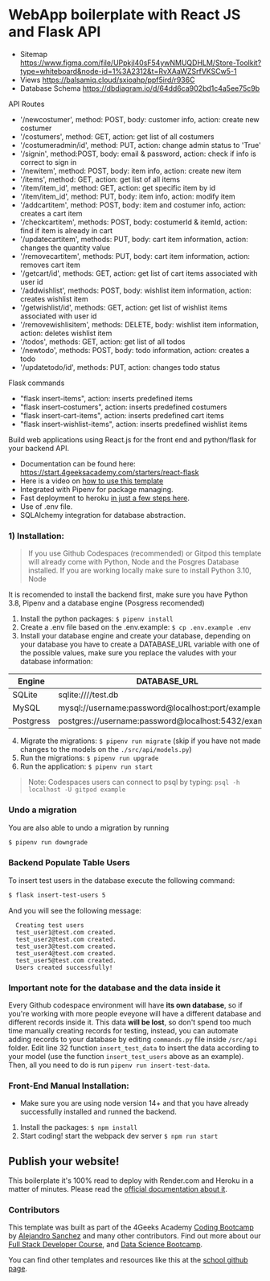 # WebApp boilerplate with React JS and Flask API

- Sitemap https://www.figma.com/file/UPpkjl40sF54ywNMUQDHLM/Store-Toolkit?type=whiteboard&node-id=1%3A2312&t=RvXAaWZSrfVKSCw5-1
- Views https://balsamiq.cloud/sxioahp/ppf5ird/r936C
- Database Schema https://dbdiagram.io/d/64dd6ca902bd1c4a5ee75c9b

API Routes
- '/newcostumer', method: POST, body: customer info, action: create new costumer
- '/costumers', method: GET, action: get list of all costumers
- '/costumeradmin/id', method: PUT, action: change admin status to 'True'
- '/signin', method:POST, body: email & password, action: check if info is correct to sign in
- '/newitem', method: POST, body: item info, action: create new item
- '/items', method: GET, action: get list of all items
- '/item/item_id', method: GET, action: get specific item by id
- '/item/item_id', method: PUT, body: item info, action: modify item
- '/addcartitem', method: POST, body: item and costumer info, action: creates a cart item
- '/checkcartitem', methods: POST, body: costumerId & itemId, action: find if item is already in cart
- '/updatecartitem', methods: PUT, body: cart item information, action: changes the quantity value
- '/removecartitem', methods: PUT, body: cart item information, action: removes cart item
- '/getcart/id', methods: GET, action: get list of cart items associated with user id
- '/addwishlist', methods: POST, body: wishlist item information, action: creates wishlist item
- '/getwishlist/id', methods: GET, action: get list of wishlist items associated with user id
- '/removewishlisitem', methods: DELETE, body: wishlist item information, action: deletes wishlist item
- '/todos', methods: GET, action: get list of all todos
- '/newtodo', methods: POST, body: todo information, action: creates a todo
- '/updatetodo/id', methods: PUT, action: changes todo status

Flask commands
- "flask insert-items", action: inserts predefined items
- "flask insert-costumers", action: inserts predefined costumers
- "flask insert-cart-items", action: inserts predefined cart items
- "flask insert-wishlist-items", action: inserts predefined wishlist items

Build web applications using React.js for the front end and python/flask for your backend API.

- Documentation can be found here: https://start.4geeksacademy.com/starters/react-flask
- Here is a video on [how to use this template](https://www.loom.com/share/f37c6838b3f1496c95111e515e83dd9b)
- Integrated with Pipenv for package managing.
- Fast deployment to heroku [in just a few steps here](https://start.4geeksacademy.com/backend/deploy-heroku-posgres).
- Use of .env file.
- SQLAlchemy integration for database abstraction.

### 1) Installation:

> If you use Github Codespaces (recommended) or Gitpod this template will already come with Python, Node and the Posgres Database installed. If you are working locally make sure to install Python 3.10, Node 

It is recomended to install the backend first, make sure you have Python 3.8, Pipenv and a database engine (Posgress recomended)

1. Install the python packages: `$ pipenv install`
2. Create a .env file based on the .env.example: `$ cp .env.example .env`
3. Install your database engine and create your database, depending on your database you have to create a DATABASE_URL variable with one of the possible values, make sure you replace the valudes with your database information:

| Engine    | DATABASE_URL                                        |
| --------- | --------------------------------------------------- |
| SQLite    | sqlite:////test.db                                  |
| MySQL     | mysql://username:password@localhost:port/example    |
| Postgress | postgres://username:password@localhost:5432/example |

4. Migrate the migrations: `$ pipenv run migrate` (skip if you have not made changes to the models on the `./src/api/models.py`)
5. Run the migrations: `$ pipenv run upgrade`
6. Run the application: `$ pipenv run start`

> Note: Codespaces users can connect to psql by typing: `psql -h localhost -U gitpod example`

### Undo a migration

You are also able to undo a migration by running

```sh
$ pipenv run downgrade
```

### Backend Populate Table Users

To insert test users in the database execute the following command:

```sh
$ flask insert-test-users 5
```

And you will see the following message:

```
  Creating test users
  test_user1@test.com created.
  test_user2@test.com created.
  test_user3@test.com created.
  test_user4@test.com created.
  test_user5@test.com created.
  Users created successfully!
```

### **Important note for the database and the data inside it**

Every Github codespace environment will have **its own database**, so if you're working with more people eveyone will have a different database and different records inside it. This data **will be lost**, so don't spend too much time manually creating records for testing, instead, you can automate adding records to your database by editing ```commands.py``` file inside ```/src/api``` folder. Edit line 32 function ```insert_test_data``` to insert the data according to your model (use the function ```insert_test_users``` above as an example). Then, all you need to do is run ```pipenv run insert-test-data```.

### Front-End Manual Installation:

-   Make sure you are using node version 14+ and that you have already successfully installed and runned the backend.

1. Install the packages: `$ npm install`
2. Start coding! start the webpack dev server `$ npm run start`

## Publish your website!

This boilerplate it's 100% read to deploy with Render.com and Heroku in a matter of minutes. Please read the [official documentation about it](https://start.4geeksacademy.com/deploy).

### Contributors

This template was built as part of the 4Geeks Academy [Coding Bootcamp](https://4geeksacademy.com/us/coding-bootcamp) by [Alejandro Sanchez](https://twitter.com/alesanchezr) and many other contributors. Find out more about our [Full Stack Developer Course](https://4geeksacademy.com/us/coding-bootcamps/part-time-full-stack-developer), and [Data Science Bootcamp](https://4geeksacademy.com/us/coding-bootcamps/datascience-machine-learning).

You can find other templates and resources like this at the [school github page](https://github.com/4geeksacademy/).

